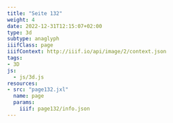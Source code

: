 ```yaml
---
title: "Seite 132"
weight: 4
date: 2022-12-31T12:15:07+02:00
type: 3d
subtype: anaglyph
iiifClass: page
iiifContext: http://iiif.io/api/image/2/context.json
tags:
- 3D
js:
  - js/3d.js
resources:
- src: "page132.jxl"
  name: page
  params:
    iiif: page132/info.json
---
```

